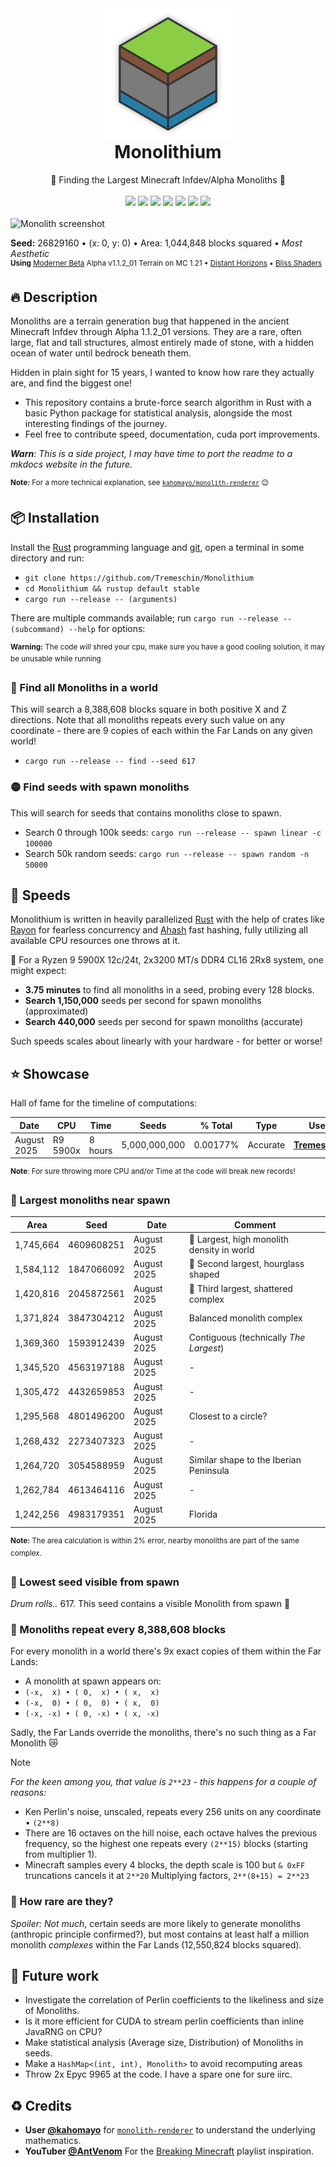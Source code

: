 <div align="center">
  <img src="https://raw.githubusercontent.com/Tremeschin/Monolithium/main/monolithium/resources/images/logo.png" width="210">
  <h1 style="margin-top: 0">Monolithium</h1>
  <span>🗿 Finding the Largest Minecraft Infdev/Alpha Monoliths 🗿</span>
  <br>
  <br>
    <a href="https://crates.io/crates/monolithium/"><img src="https://img.shields.io/crates/v/monolithium?label=Crates.io&color=orange"></a>
    <a href="https://crates.io/crates/monolithium/"><img src="https://img.shields.io/crates/d/monolithium?label=Downloads&color=orange"></a>
    <a href="https://pypi.org/project/monolithium/"><img src="https://img.shields.io/pypi/v/monolithium?label=PyPI&color=blue"></a>
    <a href="https://pypi.org/project/monolithium/"><img src="https://img.shields.io/pypi/dw/monolithium?label=Installs&color=blue"></a>
    <a href="https://github.com/Tremeschin/Monolithium/"><img src="https://img.shields.io/github/v/tag/Tremeschin/Monolithium?label=GitHub&color=orange"></a>
    <a href="https://github.com/Tremeschin/Monolithium/stargazers/"><img src="https://img.shields.io/github/stars/Tremeschin/Monolithium?label=Stars&style=flat&color=orange"></a>
    <a href="https://discord.gg/KjqvcYwRHm"><img src="https://img.shields.io/discord/1184696441298485370?label=Discord&style=flat&color=purple"></a>
  <br>
  <br>
</div>

<img alt="Monolith screenshot" src="https://github.com/user-attachments/assets/cfa62e8f-6367-4768-9e62-c8879aba16b8"/>

<b>Seed:</b> 26829160 • (x: 0, y: 0) • Area: 1,044,848 blocks squared • _Most Aesthetic_
<br><sup><b>Using</b> [Moderner Beta](https://modrinth.com/mod/moderner-beta) Alpha v1.1.2_01 Terrain on MC 1.21 • [Distant Horizons](https://modrinth.com/mod/distanthorizons) • [Bliss Shaders](https://github.com/X0nk/Bliss-Shader/)</sup>

## 🔥 Description

Monoliths are a terrain generation bug that happened in the ancient Minecraft Infdev through Alpha 1.1.2_01 versions. They are a rare, often large, flat and tall structures, almost entirely made of stone, with a hidden ocean of water until bedrock beneath them.

Hidden in plain sight for 15 years, I wanted to know how rare they actually are, and find the biggest one!

- This repository contains a brute-force search algorithm in Rust with a basic Python package for statistical analysis, alongside the most interesting findings of the journey.
- Feel free to contribute speed, documentation, cuda port improvements.

_**Warn**: This is a side project, I may have time to port the readme to a mkdocs website in the future._

<sup><b>Note:</b> For a more technical explanation, see [`kahomayo/monolith-renderer`](https://kahomayo.github.io/monolith-renderer/) 😉</sup>

## 📦 Installation

Install the [Rust](https://www.rust-lang.org/tools/install) programming language and [git](https://git-scm.com/downloads), open a terminal in some directory and run:

- `git clone https://github.com/Tremeschin/Monolithium`
- `cd Monolithium && rustup default stable`
- `cargo run --release -- (arguments)`

There are multiple commands available; run `cargo run --release -- (subcommand) --help` for options:

<sup><b>Warning:</b> The code <i>will</i> shred your cpu, make sure you have a good cooling solution, it may be unusable while running</sup>

### 🔴 Find all Monoliths in a world

This will search a 8,388,608 blocks square in both positive X and Z directions. Note that all monoliths repeats every such value on any coordinate - there are 9 copies of each within the Far Lands on any given world!

- `cargo run --release -- find --seed 617`

### 🟡 Find seeds with spawn monoliths

This will search for seeds that contains monoliths close to spawn.

- Search 0 through 100k seeds: `cargo run --release -- spawn linear -c 100000`
- Search 50k random seeds: `cargo run --release -- spawn random -n 50000`

## 🚀 Speeds

Monolithium is written in heavily parallelized [Rust](https://www.rust-lang.org/) with the help of crates like [Rayon](https://crates.io/crates/rayon) for fearless concurrency and [Ahash](https://crates.io/crates/ahash) fast hashing, fully utilizing all available CPU resources one throws at it.

🦀 For a Ryzen 9 5900X 12c/24t, 2x3200 MT/s DDR4 CL16 2Rx8 system, one might expect:

- **3.75 minutes** to find all monoliths in a seed, probing every 128 blocks.
- **Search 1,150,000** seeds per second for spawn monoliths (approximated)
- **Search 440,000** seeds per second for spawn monoliths (accurate)

Such speeds scales about linearly with your hardware - for better or worse!

## ⭐️ Showcase

Hall of fame for the timeline of computations:

<div align="center">
  <table>
    <thead>
      <tr>
        <th><b>Date</b></th>
        <th><b>CPU</b></th>
        <th><b>Time</b></th>
        <th><b>Seeds</b></th>
        <th><b>% Total</b></th>
        <th><b>Type</b></th>
        <th><b>User</b></th>
      </tr>
    </thead>
    <tbody>
      <tr>
        <td>August 2025</td>
        <td>R9 5900x</td>
        <td>8 hours</td>
        <td align="right">5,000,000,000</td>
        <td align="right">0.00177%</td>
        <td align="right">Accurate</td>
        <td><b><a href="https://github.com/Tremeschin/">Tremeschin</a></b></td>
      </tr>
    </tbody>
  </table>
</div>

<sup><b>Note</b>: For sure throwing more CPU and/or Time at the code will break new records!</sup>

### 🔵 Largest monoliths near spawn

<div align="center">
  <table>
    <thead>
      <tr>
        <th><b>Area</b></th>
        <th><b>Seed</b></th>
        <th><b>Date</b></th>
        <th><b>Comment</b></th>
      </tr>
    </thead>
    <tbody>
      <tr>
        <td>1,745,664</td><td>4609608251</td><td>August 2025</td>
        <td align="left">🥇 Largest, high monolith density in world</td>
      </tr>
      <tr>
        <td>1,584,112</td><td>1847066092</td><td>August 2025</td>
        <td align="left">🥈 Second largest, hourglass shaped</td>
      </tr>
      <tr>
        <td>1,420,816</td><td>2045872561</td><td>August 2025</td>
        <td align="left">🥉 Third largest, shattered complex</td>
      </tr>
      <tr>
        <td>1,371,824</td><td>3847304212</td><td>August 2025</td>
        <td align="left">Balanced monolith complex</td>
      </tr>
      <tr>
        <td>1,369,360</td><td>1593912439</td><td>August 2025</td>
        <td align="left">Contiguous (technically <i>The Largest</i>)</td>
      </tr>
      <tr>
        <td>1,345,520</td><td>4563197188</td><td>August 2025</td>
        <td align="left">-</td>
      </tr>
      <tr>
        <td>1,305,472</td><td>4432659853</td><td>August 2025</td>
        <td align="left">-</td>
      </tr>
      <tr>
        <td>1,295,568</td><td>4801496200</td><td>August 2025</td>
        <td align="left">Closest to a circle?</td>
      </tr>
      <tr>
        <td>1,268,432</td><td>2273407323</td><td>August 2025</td>
        <td align="left">-</td>
      </tr>
      <tr>
        <td>1,264,720</td><td>3054588959</td><td>August 2025</td>
        <td align="left">Similar shape to the Iberian Peninsula</td>
      </tr>
      <tr>
        <td>1,262,784</td><td>4613464116</td><td>August 2025</td>
        <td align="left">-</td>
      </tr>
      <tr>
        <td>1,242,256</td><td>4983179351</td><td>August 2025</td>
        <td align="left">Florida</td>
      </tr>
    </tbody>
  </table>
</div>

<sup><b>Note:</b> The area calculation is within 2% error, nearby monoliths are part of the same complex.</sup>

### 🔵 Lowest seed visible from spawn

*Drum rolls..* 617. This seed contains a visible Monolith from spawn 🤯

### 🔵 Monoliths repeat every 8,388,608 blocks

For every monolith in a world there's 9x exact copies of them within the Far Lands:

- A monolith at spawn appears on:
- `(-x,  x) • ( 0,  x) • ( x,  x)`
- `(-x,  0) • ( 0,  0) • ( x,  0)`
- `(-x, -x) • ( 0, -x) • ( x, -x)`

Sadly, the Far Lands override the monoliths, there's no such thing as a Far Monolith 😿

> [!NOTE]
> _For the keen among you, that value is `2**23` - this happens for a couple of reasons:_
> - Ken Perlin's noise, unscaled, repeats every 256 units on any coordinate • `(2**8)`
> - There are 16 octaves on the hill noise, each octave halves the previous frequency, so the highest one repeats every `(2**15)` blocks (starting from multiplier 1).
> - Minecraft samples every 4 blocks, the depth scale is 100 but `& 0xFF` truncations cancels it at `2**20`
> Multiplying factors, `2**(8+15) = 2**23`

### 🔵 How rare are they?

_Spoiler: Not much_, certain seeds are more likely to generate monoliths (anthropic principle confirmed?), but most contains at least half a million monolith _complexes_ within the Far Lands (12,550,824 blocks squared).

## 🔎 Future work

- Investigate the correlation of Perlin coefficients to the likeliness and size of Monoliths.
- Is it more efficient for CUDA to stream perlin coefficients than inline JavaRNG on CPU?
- Make statistical analysis (Average size, Distribution) of Monoliths in seeds.
- Make a `HashMap<(int, int), Monolith>` to avoid recomputing areas
- Throw 2x Epyc 9965 at the code. I have a spare one for sure iirc.

## ♻️ Credits

- **User [@kahomayo](https://github.com/kahomayo)** for [`monolith-renderer`](https://github.com/kahomayo/monolith-renderer) to understand the underlying mathematics.
- **YouTuber [@AntVenom](https://www.youtube.com/@AntVenom/)** For the [Breaking Minecraft](https://www.youtube.com/playlist?list=PLR50dP3MW9ZWMSVz2LkRoob_KRf72xcEx) playlist inspiration.

